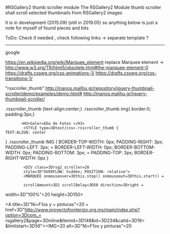 #RSGallery2 thumb scroller module
The RSGallery2 Module thumb scroller shall scroll selected thumbnails from RSGallery2 images

It is in development (2015.09)  (still in 2019.05)
so anything below is just a note for myself of found pieces and bits


ToDo:  Check if needed , check following links -> separate template ?

---

google

https://en.wikipedia.org/wiki/Marquee_element
replace Marquee element -> http://www.w3.org/TR/html5/obsolete.html#the-marquee-element-0
https://drafts.csswg.org/css-animations-1/
https://drafts.csswg.org/css-transitions-1/


"rsscroller_thumb"
http://manos.malihu.gr/repository/jquery-thumbnail-scroller/demo/examples/demo.html#
http://manos.malihu.gr/jquery-thumbnail-scroller/

.rsscroller_thumb {text-align:center;} .rsscroller_thumb img{ border:0; padding:3px;}

           <H3>Galer=EDa de Fotos </H3>
            <STYLE type=3Dtext/css>.rsscroller_thumb {
	TEXT-ALIGN: center
}
.rsscroller_thumb IMG {
	BORDER-TOP-WIDTH: 0px; PADDING-RIGHT: 3px; PADDING-LEFT: 3px; =
BORDER-LEFT-WIDTH: 0px; BORDER-BOTTOM-WIDTH: 0px; PADDING-BOTTOM: 3px; =
PADDING-TOP: 3px; BORDER-RIGHT-WIDTH: 0px
}
</STYLE>

            <DIV class=3Drsg2_scroller=20
            style=3D"OVERFLOW: hidden; POSITION: relative">
            <MARQUEE onmouseover=3Dthis.stop() onmouseout=3Dthis.start() =

            scrollAmount=3D2 scrollDelay=3D50 direction=3Dright =
width=3D"100%"=20
            height=3D150>
            <DIV class=3Drsscroller_thumb><A title=3D"Ni=F1os y =
pinturas"=20
            =
href=3D"http://www.proyectofronterizo.org.mx/main/index.php?option=3Dcom_=
rsgallery2&amp;page=3Dinline&amp;Itemid=3D148&amp;id=3D234&amp;catid=3D16=
&amp;limitstart=3D56"><IMG=20
            alt=3D"Ni=F1os y pinturas"=20

